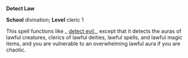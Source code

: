  **Detect Law**

**School** divination; **Level** cleric 1

This spell functions like _ [detect evil](detectEvil.md#_detect-evil)_, except that it detects the auras of lawful creatures, clerics of lawful deities, lawful spells, and lawful magic items, and you are vulnerable to an overwhelming lawful aura if you are chaotic.

